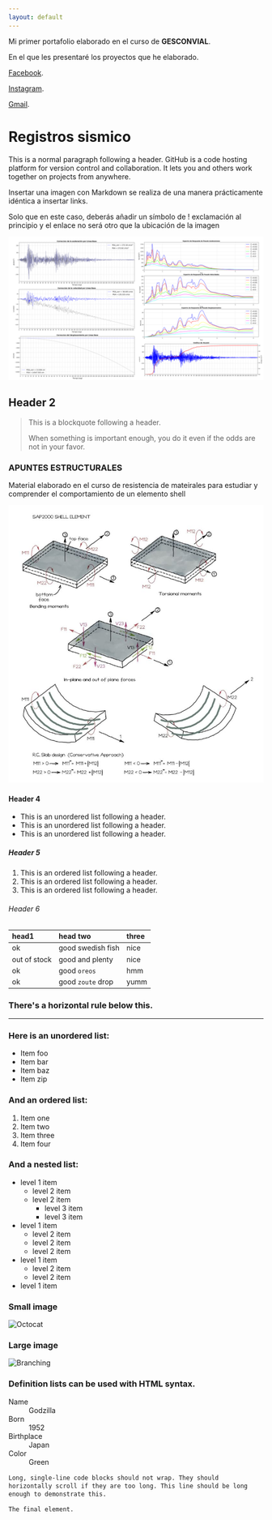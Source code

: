 ```yaml
---
layout: default
---
```


Mi primer portafolio elaborado en el curso de **GESCONVIAL**.

En el que les presentaré los proyectos que he elaborado.

[Facebook](./another-page.html).

[Instagram](./another-page.html).

[Gmail](./another-page.html).



# Registros sismico

This is a normal paragraph following a header. GitHub is a code hosting platform for version control and collaboration. It lets you and others work together on projects from anywhere.

Insertar una imagen con Markdown se realiza de una manera prácticamente idéntica a insertar links.


Solo que en este caso, deberás añadir un símbolo de ! exclamación al principio y el enlace no será otro que la ubicación de la imagen

![imagen1](assets\img\aceleraciones2.png)


## Header 2

> This is a blockquote following a header.
>
> When something is important enough, you do it even if the odds are not in your favor.

### APUNTES ESTRUCTURALES

Material elaborado en el curso de resistencia de mateirales para estudiar y comprender el comportamiento de un elemento shell

![imagen2](assets\img\teoria.jpg)


#### Header 4

*   This is an unordered list following a header.
*   This is an unordered list following a header.
*   This is an unordered list following a header.

##### Header 5

1.  This is an ordered list following a header.
2.  This is an ordered list following a header.
3.  This is an ordered list following a header.

###### Header 6

| head1        | head two          | three |
|:-------------|:------------------|:------|
| ok           | good swedish fish | nice  |
| out of stock | good and plenty   | nice  |
| ok           | good `oreos`      | hmm   |
| ok           | good `zoute` drop | yumm  |

### There's a horizontal rule below this.

* * *

### Here is an unordered list:

*   Item foo
*   Item bar
*   Item baz
*   Item zip

### And an ordered list:

1.  Item one
1.  Item two
1.  Item three
1.  Item four

### And a nested list:

- level 1 item
  - level 2 item
  - level 2 item
    - level 3 item
    - level 3 item
- level 1 item
  - level 2 item
  - level 2 item
  - level 2 item
- level 1 item
  - level 2 item
  - level 2 item
- level 1 item

### Small image

![Octocat](https://github.githubassets.com/images/icons/emoji/octocat.png)

### Large image

![Branching](https://guides.github.com/activities/hello-world/branching.png)


### Definition lists can be used with HTML syntax.

<dl>
<dt>Name</dt>
<dd>Godzilla</dd>
<dt>Born</dt>
<dd>1952</dd>
<dt>Birthplace</dt>
<dd>Japan</dd>
<dt>Color</dt>
<dd>Green</dd>
</dl>

```
Long, single-line code blocks should not wrap. They should horizontally scroll if they are too long. This line should be long enough to demonstrate this.
```

```
The final element.
```

